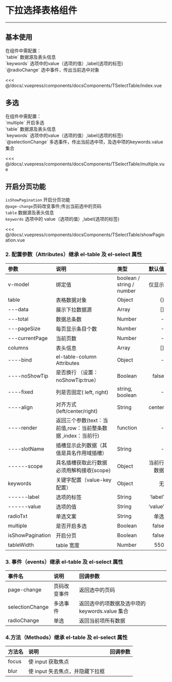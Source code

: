 # 下拉选择表格组件

---

## 基本使用

<common-code-format>
  <docsComponents-TSelectTable-index slot="source"></docsComponents-TSelectTable-index>
  在组件中需配置：<br/>
`table` 数据源及表头信息<br/>
`keywords` 选项中的value（选项的值）,label(选项的标签)<br/>
`@radioChange` 选中事件，传出当前选中对象

<<< @/docs/.vuepress/components/docsComponents/TSelectTable/index.vue
</common-code-format>

## 多选

<common-code-format>
  <docsComponents-TSelectTable-multiple slot="source"></docsComponents-TSelectTable-multiple>
在组件中需配置：<br/>
`multiple` 开启多选<br/>
`table` 数据源及表头信息<br/>
`keywords` 选项中的value（选项的值）,label(选项的标签)<br/>
`@selectionChange` 多选事件，传出当前选中项，及选中项的keywords.value集合

<<< @/docs/.vuepress/components/docsComponents/TSelectTable/multiple.vue
</common-code-format>

## 开启分页功能

<common-code-format>
  <docsComponents-TSelectTable-showPagination slot="source"></docsComponents-TSelectTable-showPagination>

`isShowPagination` 开启分页功能 <br/>
`@page-change`页码改变事件;传出当前选中的页码<br/>
`table` 数据源及表头信息<br/>
`keywords` 选项中的 value（选项的值）,label(选项的标签)<br/>

<<< @/docs/.vuepress/components/docsComponents/TSelectTable/showPagination.vue
</common-code-format>

### 2. 配置参数（Attributes）继承 el-table 及 el-select 属性

| 参数             | 说明                                                        | 类型                      |     默认值 |
| :--------------- | :---------------------------------------------------------- | :------------------------ | ---------: |
| v-model          | 绑定值                                                      | boolean / string / number |     仅显示 |
| table            | 表格数据对象                                                | Object                    |         {} |
| ---data          | 展示下拉数据源                                              | Array                     |         [] |
| ---total         | 数据总条数                                                  | Number                    |          - |
| ---pageSize      | 每页显示条目个数                                            | Number                    |          - |
| ---currentPage   | 当前页数                                                    | Number                    |          - |
| columns          | 表头信息                                                    | Array                     |         [] |
| ----bind         | el-table-column Attributes                                  | Object                    |          - |
| ----noShowTip    | 是否换行 （设置：noShowTip:true）                           | Boolean                   |      false |
| ----fixed        | 列是否固定( left, right)                                    | string, boolean           |          - |
| ----align        | 对齐方式(left/center/right)                                 | String                    |     center |
| ----render       | 返回三个参数(text：当前值,row：当前整条数据 ,index：当前行) | function                  |          - |
| ----slotName     | 插槽显示此列数据（其值是具名作用域插槽）                    | String                    |          - |
| ------scope      | 具名插槽获取此行数据必须用解构接收{scope}                   | Object                    | 当前行数据 |
| keywords         | 关键字配置（value-key 配置）                                | Object                    |         无 |
| ------label      | 选项的标签                                                  | String                    |    ‘label’ |
| ------value      | 选项的值                                                    | String                    |    ‘value’ |
| radioTxt         | 单选文案                                                    | String                    |       单选 |
| multiple         | 是否开启多选                                                | Boolean                   |      false |
| isShowPagination | 开启分页                                                    | Boolean                   |      false |
| tableWidth       | table 宽度                                                  | Number                    |        550 |

### 3. 事件（events）继承 el-table 及 el-select 属性

| 事件名          | 说明         | 回调参数                                       |
| :-------------- | :----------- | :--------------------------------------------- |
| page-change     | 页码改变事件 | 返回选中的页码                                 |
| selectionChange | 多选事件     | 返回选中的项数据及选中项的 keywords.value 集合 |
| radioChange     | 单选         | 返回当前项所有数据                             |

### 4.方法（Methods）继承 el-table 及 el-select 属性

| 方法名 | 说明                            | 回调参数 |
| :----- | :------------------------------ | :------- |
| focus  | 使 input 获取焦点               |          |
| blur   | 使 input 失去焦点，并隐藏下拉框 |          |
